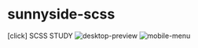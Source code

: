 # sunnyside-scss
[click]
SCSS STUDY
![desktop-preview](https://user-images.githubusercontent.com/109246384/189006971-d3ad2e65-dca9-449c-ae5f-08240f05a055.jpg)
![mobile-menu](https://user-images.githubusercontent.com/109246384/189006973-9b21db29-e606-447c-9172-5ccd03db61c0.jpg)

